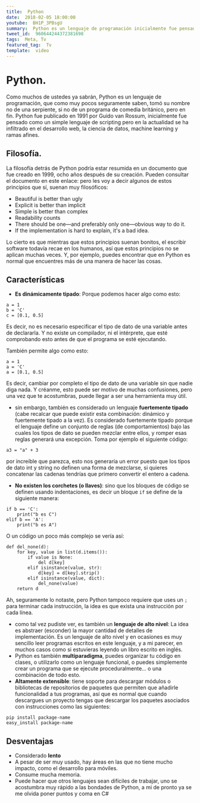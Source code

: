 ```yaml
---
title:  Python
date:  2018-02-05 18:00:00
youtube:  BH1P_3PBsgU
summary:  Python es un lenguaje de programación inicialmente fue pensado como un simple lenguaje de scripting pero en la actualidad se ha infiltrado en el desarrollo web, la ciencia de datos, machine learning y ramas afines.
tweet_id:  960644244372381698
tags:  Meta, Tv
featured_tag:  Tv
template:  video
---
```


# Python.

Como muchos de ustedes ya sabrán, Python es un lenguaje de programación, que como muy pocos seguramente saben, tomó su nombre no de una serpiente, si no de un programa de comedia británico, pero en fin. Python fue publicado en 1991 por Guido van Rossum, inicialmente fue pensado como un simple lenguaje de scripting pero en la actualidad se ha infiltrado en el desarrollo web, la ciencia de datos, machine learning y ramas afines.

## Filosofía. 

La filosofía detrás de Python podría estar resumida en un documento que fue creado en 1999, ocho años después de su creación. Pueden consultar el documento en este enlace: pero les voy a decir algunos de estos principios que sí, suenan muy filosóficos:  

 - Beautiful is better than ugly
 - Explicit is better than implicit
 - Simple is better than complex
 - Readability counts
 - There should be one—and preferably only one—obvious way to do it.
 - If the implementation is hard to explain, it's a bad idea.

Lo cierto es que mientras que estos principios suenan bonitos, el escribir software todavía recae en los humanos, así que estos principios no se aplican muchas veces. Y, por ejemplo, puedes encontrar que en Python es normal que encuentres más de una manera de hacer las cosas.

## Características

- **Es dinámicamente tipado**: Porque podemos hacer algo como esto:  

```
a = 1
b = 'C'
c = [0.1, 0.5]
```

Es decir, no es necesario especificar el tipo de dato de una variable antes de declararla. Y no existe un compilador, ni el intérprete, que esté comprobando esto antes de que el programa se esté ejecutando. 

También permite algo como esto:

```
a = 1
a = 'C'
a = [0.1, 0.5]
```

Es decir, cambiar por completo el tipo de dato de una variable sin que nadie diga nada. Y créanme, esto puede ser motivo de muchas confusiones, pero una vez que te acostumbras, puede llegar a ser una herramienta muy útil.  

- sin embargo, también es considerado un lenguaje **fuertemente tipado** (cabe recalcar que puede existir esta combinación: dinámico y fuertemente tipado a la vez). Es considerado fuertemente tipado porque el lenguaje define un conjunto de reglas (de comportamientos) bajo las cuales los tipos de dato se pueden mezclar entre ellos, y romper esas reglas generará una excepción. Toma por ejemplo el siguiente código:

```
a3 = "a" + 3 
```

por increíble que parezca, esto nos generaría un error puesto que los tipos de dato int y string no definen una forma de mezclarse, si quieres concatenar las cadenas tendrías que primero convertir el entero a cadena.

- **No existen los corchetes (o llaves)**: sino que los bloques de código se definen usando indentaciones, es decir un bloque `if` se define de la siguiente manera:  

```
if b == 'C':
	print("b es C")
elif b == 'A':
	print("b es A")
```

O un código un poco más complejo se vería así:  

```
def del_none(d):
    for key, value in list(d.items()):
        if value is None:
            del d[key]
        elif isinstance(value, str):
            d[key] = d[key].strip()
        elif isinstance(value, dict):
            del_none(value)
    return d
```

Ah, seguramente lo notaste, pero Python tampoco requiere que uses un `;` para terminar cada instrucción, la idea es que exista una instrucción por cada línea.

 - como tal vez pudiste ver, es también un **lenguaje de alto nivel**: La idea es abstraer (esconder) la mayor cantidad de detalles de implementación. Es un lenguaje de alto nivel y en ocasiones es muy sencillo leer programas escritos en este lenguaje, y a mi parecer, en muchos casos como si estuvieras leyendo un libro escrito en inglés.  
 - Python es también **multiparadigma**, puedes organizar tu código en clases, o utilizarlo como un lenguaje funcional, o puedes simplemente crear un programa que se ejecute proceduralmente... o una combinación de todo esto.  
 - **Altamente extensible**: tiene soporte para descargar módulos o bibliotecas de repositorios de paquetes que permiten que añadirle funcionalidad a tus programas, así que es normal que cuando descargues un proyecto tengas que descargar los paquetes asociados con instrucciones como las siguientes:  

```
pip install package-name
easy_install package-name
```
  
## Desventajas  
- Considerado **lento**
- A pesar de ser muy usado, hay áreas en las que no tiene mucho impacto, como el desarrollo para móviles. 
- Consume mucha memoria. 
- Puede hacer que otros lenguajes sean difíciles de trabajar, uno se acostumbra muy rápido a las bondades de Python, a mi de pronto ya se me olvida poner puntos y coma en C#
